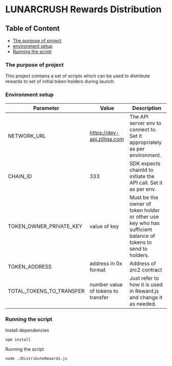 # LUNARCRUSH Rewards Distribution

## Table of Content

- [The purpose of project](#purpose-of-project)
- [environment setup](#environment-setup)
- [Running the script](#running-the-script)


### The purpose of project

This project contains a set of scripts which can be used to distribute rewards to set of initial token holders during launch.

### Environment setup
| Parameter | Value    | Description                                           |
|-----------|---------|-------------------------------------------------------|
| NETWORK_URL      | https://dev-api.zilliqa.com | The API server env to connect to. Set it appropriately as per environment. |
| CHAIN_ID      | 333 | SDK expects chainId to initiate the API call. Set it as per env. |
| TOKEN_OWNER_PRIVATE_KEY | value of key | Must be the owner of token holder or other use key who has sufficient balance of tokens to send to holders. |
| TOKEN_ADDRESS | address in 0x format | Address of zrc2 contract |
| TOTAL_TOKENS_TO_TRANSFER | number value of tokens to transfer | Just refer to how it is used in Reward.js and change it as needed. |

### Running the script
Install dependencies <br>
```
npm install
```

Running the script <br>
```
node ./DistributeRewards.js
```